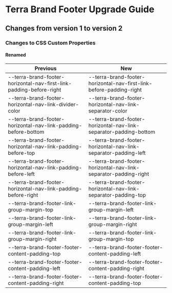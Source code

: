 # Terra Brand Footer Upgrade Guide
## Changes from version 1 to version 2
### Changes to CSS Custom Properties

#### Renamed
| Previous | New |
|-|-|
| --terra-brand-footer-horizontal-nav-first-link-padding-before-right | --terra-brand-footer-horizontal-nav-first-link-before-padding-right |
| --terra-brand-footer-horizontal-nav-link-divider-color | --terra-brand-footer-horizontal-nav-link-separator-color |
| --terra-brand-footer-horizontal-nav-link-padding-before-bottom | --terra-brand-footer-horizontal-nav-link-separator-padding-bottom |
| --terra-brand-footer-horizontal-nav-link-padding-before-top | --terra-brand-footer-horizontal-nav-link-separator-padding-left |
| --terra-brand-footer-horizontal-nav-link-padding-before-left | --terra-brand-footer-horizontal-nav-link-separator-padding-right |
| --terra-brand-footer-horizontal-nav-link-padding-before-right | --terra-brand-footer-horizontal-nav-link-separator-padding-top |
| --terra-brand-footer-link-group-margin-top | --terra-brand-footer-link-group-margin-left |
| --terra-brand-footer-link-group-margin-left | --terra-brand-footer-link-group-margin-right |
| --terra-brand-footer-link-group-margin-right | --terra-brand-footer-link-group-margin-top |
| --terra-brand-footer-footer-content-padding-top | --terra-brand-footer-footer-content-padding-left |
| --terra-brand-footer-footer-content-padding-left | --terra-brand-footer-footer-content-padding-right |
| --terra-brand-footer-footer-content-padding-right | --terra-brand-footer-footer-content-padding-top |
